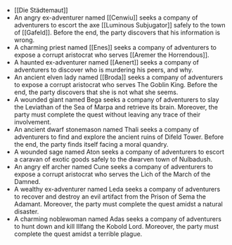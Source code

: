 - [[Die Städtemaut]]
- An angry ex-adventurer named [[Cenwiu]] seeks a company of adventurers to escort the axe [[Luminous Subjugator]] safely to the town of [[Gafeld]]. Before  the end, the party discovers that his information is wrong.
- A charming priest named [[Enes]] seeks a company of adventurers to expose a corrupt aristocrat who serves [[Aremer the Horrendous]].
- A haunted ex-adventurer named [[Aenert]] seeks a company of   adventurers to discover who is murdering his peers, and why.
- An ancient elven lady named [[Broda]] seeks a company of adventurers to expose a corrupt aristocrat who serves The Goblin King. Before the end, the  party discovers that she is not what she seems.
- A wounded giant named Bega seeks a company of adventurers to slay the  Leviathan of the Sea of Marpa and retrieve its brain. Moreover, the  party must complete the quest without leaving any trace of their  involvement.
- An ancient dwarf stonemason named Thali seeks a company of adventurers to  find and explore the ancient ruins of Difeld Tower. Before the end, the party finds itself facing a moral quandry.
- A wounded sage named Aton seeks a company of adventurers to escort a caravan of exotic goods safely to the dwarven town of Nulbadush.
- An angry elf archer named Cune seeks a company of adventurers to expose a corrupt aristocrat who serves the Lich of the March of the Damned.
- A wealthy ex-adventurer named Leda seeks a company of adventurers to recover and destroy an evil artifact from the Prison of Sema the Adamant. Moreover, the party must complete the quest amidst a natural disaster.
- A  charming noblewoman named Adas seeks a company of adventurers to hunt down and kill Illfang the Kobold Lord. Moreover, the party must complete the quest amidst a terrible plague.